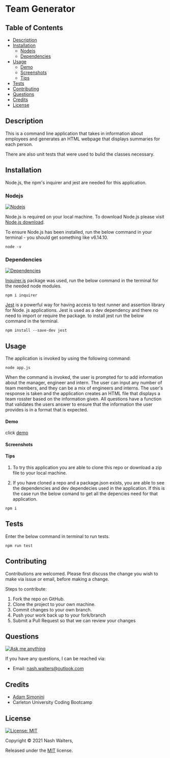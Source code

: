 # Team Generator

## Table of Contents
* [Description](#description)
* [Installation](#installation)
  * [Nodejs](#nodejs)
  * [Dependencies](#dependencies)
* [Usage](#usage)
  * [Demo](#demo)
  * [Screenshots](#screenshots)
  * [Tips](#tips)
* [Tests](#tests)
* [Contributing](#contributing)
* [Questions](#questions)
* [Credits](#credits)
* [License](#license)

## Description
This is a command line application that takes in information about employees and generates an HTML webpage that displays summaries for each person. 

There are also unit tests that were used to bulid the classes necessary.

## Installation
Node.js, the npm's inquirer and jest are needed for this application.

### Nodejs 
<a href=""><img alt="Nodejs" src="https://aleen42.github.io/badges/src/node.svg" target="_blank" /></a>

Node.js is required on your local machine. To download Node.js please visit [Node.js download](https://nodejs.org/en/download/).

To ensure Node.js has been installed, run the below command in your terminal - you should get something like v6.14.10.
```
node -v
```

### Dependencies 
<a href=""><img alt="Dependencies" src="https://img.shields.io/badge/dependencies%20-up%20to%20date-orange" target="_blank" /></a>

[Inquirer.js](https://www.npmjs.com/package/inquirer) package was used, run the below command in the terminal for the needed node modules.
```
npm i inquirer
```
[Jest](https://jestjs.io/en/) is a powerful way for having access to test runner and assertion library for Node. js applications. Jest is used as a dev dependency and there no need to import or require the package. to install jest run the below command in the terminal.
```
npm install --save-dev jest
```

## Usage
The application is invoked by using the following command:
```
node app.js
```
When the command is invoked, the user is prompted for to add information about the manager, engineer and intern. The user can input any number of team members, and they can be a mix of engineers and interns. The user's response is taken and the application creates an HTML file that displays a team rosster based on the information given. All questions have a function that validates the users answer to ensure that the information the user provides is in a format that is expected.

#### Demo
click [demo](https://drive.google.com/file/d/1UOM7_gLX0SNUiNuda21ENJuT3ODnO2kq/view)

#### Screenshots


#### Tips
1. To try this application you are able to clone this repo or download a zip file to your local machine.

2. If you have cloned a repo and a package.json exists, you are able to see the dependencies and dev dependecies used in the application. If this is the case run the below comand to get all the depencies need for that application.
```
npm i
```

## Tests
Enter the below command in terminal to run tests.

```
npm run test
```

## Contributing
Contributions are welcomed. Please first discuss the change you wish to make via issue or email, before making a change.

Steps to contribute: 
1. Fork the repo on GitHub.
2. Clone the project to your own machine.
3. Commit changes to your own branch.
4. Push your work back up to your fork/branch
5. Submit a Pull Request so that we can review your changes

## Questions  
<a href="https://github.com/nashwalters"><img alt="Ask me anything" src="https://img.shields.io/badge/Ask%20me-anything-1abc9c.svg" target="_blank" /></a>  

If you have any questions, I can be reached via:
* <bold>Email</bold>: nash.walters@outlook.com

## Credits
* [Adam Simonini](https://github.com/adamsimonini)
* Carleton University Coding Bootcamp

## License     
<a href=""><img alt="License: MIT" src="https://img.shields.io/badge/License-MIT-yellow.svg" target="_blank" /></a>

Copyright © 2021 Nash Walters,

Released under the [MIT](https://github.com/nashwalters/eng-team-generator/blob/main/LICENSE) license.
